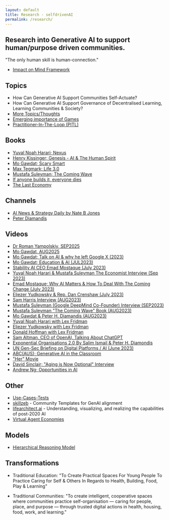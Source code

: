```yaml
---
layout: default
title: Research - selfdrivenAI
permalink: /research/
---
```


## Research into Generative AI to support human/purpose driven communities.

"The only human skill is human-connection."

- [Impact on Mind Framework](/impact-on-mind-framework/)

## Topics
- How Can Generative AI Support Communities Self-Actuate?
- How Can Generative AI Support Governance of Decentralised Learning, Learning Communities & Society?
- [More Topics/Thoughts](/thoughts/)
- [Emerging importance of Games](/games/)
- [Practitioner-In-The-Loop (PITL)](/research/practitioner-in-the-loop/)

## Books
- [Yuval Noah Harari; Nexus](https://www.ynharari.com/book/nexus/)
- [Henry Kissinger; Genesis - AI & The Human Spirit](https://www.hachettebookgroup.com/titles/henry-a-kissinger/genesis/9780316581295/)
- [Mo Gawdat; Scary Smart](https://www.mogawdat.com/scary-smart)
- [Max Tegmark; Life 3.0](https://en.wikipedia.org/wiki/Life_3.0)
- [Mustafa Suleyman; The Coming Wave](https://www.penguin.com.au/books/the-coming-wave-9781529923834)
- [If anyone builds it, everyone dies](https://ifanyonebuildsit.com)
- [The Last Economy](https://thelastecononmy.com)

## Channels
- [AI News & Strategy Daily by Nate B Jones](https://www.youtube.com/@NateBJones)
- [Peter Diamandis](https://www.youtube.com/@peterdiamandis)

## Videos
- [Dr Roman Yampolskiy, SEP2025](https://youtu.be/UclrVWafRAI)
- [Mo Gawdat, AUG2025](https://youtu.be/S9a1nLw70p0)
- [Mo Gawdat; Talk on AI & why he left Google X (2023)](https://youtu.be/bk-nQ7HF6k4)
- [Mo Gawdat; Education & AI (JUL2023)](https://youtu.be/C84SLJhhEpo)  
- [Stability AI CEO Emad Mostaque (July 2023)](https://youtu.be/zXd9ZwU8u5E)
- [Yuval Noah Harari & Mustafa Suleyman The Economist Interview (Sep 2023)](https://youtu.be/7JkPWHr7sTY?si=gwyxf6PLPZD-awJw)
- [Emad Mostaque; Why AI Matters & How To Deal With The Coming Change (July 2023)](https://www.youtube.com/watch?v=ciX_iFGyS0M)
- [Eliezer Yudkowsky & Rep. Dan Crenshaw (July 2023)](https://www.youtube.com/watch?v=uX9xkYDSPKA)
- [Sam Harris Interview (AUG2023)](https://youtu.be/GmlrEgLGozw)
- [Mustafa Suleyman (Google DeepMind Co-Founder) Interview (SEP2023)](https://www.youtube.com/watch?v=CTxnLsYHWuI)
- [Mustafa Suleyman "The Coming Wave" Book (AUG2023)](https://www.the-coming-wave.com)
- [Mo Gawdat & Peter H. Diamandis (AUG2023)](https://youtu.be/hY8upuGzQBg)
- [Yuval Noah Harari with Lex Fridman](https://youtu.be/Mde2q7GFCrw)
- [Eliezer Yudkowsky with Lex Fridman](https://youtu.be/AaTRHFaaPG8)
- [Donald Hoffman with Lex Fridman](https://youtu.be/reYdQYZ9Rj4)
- [Sam Altman, CEO of OpenAI, Talking About ChatGPT](https://www.youtube.com/watch?v=L_Guz73e6fw)
- [Exponential Organisations 2.0 By Salim Ismail & Peter H. Diamondis](https://openexo.com/book)
- [UN Gen-Sec Briefing on Digital Platforms / AI (June 2023)](https://www.youtube.com/watch?v=ktFF2dSH3oU)
- [ABC(AUS); Generative AI in the Classroom](https://www.youtube.com/watch?v=eCa-JCr0v9c)
- ["Her" Movie](https://www.imdb.com/title/tt1798709/)
- [David Sinclair; "Aging is Now Optional" Interview](https://youtu.be/Jk_GcwkfJGs?si=_W0ckiK71ZosuNrs)
- [Andrew Ng; Opportunities in AI](https://www.youtube.com/watch?v=5p248yoa3oE)

## Other
- [Use-Cases-Tests](https://github.com/selfdriven-foundation/selfdriven-ai/tree/main/research/use-case-tests)
- [skillzeb](https://skillseb.io) - Community Templates for GenAI alignment
- [lifearchitect.ai](https://lifearchitect.ai) - Understanding, visualizing, and realizing the capabilities of post-2020 AI
- [Virtual Agent Economies](https://arxiv.org/html/2509.10147v1)

## Models
- [Hierarchical Reasoning Model](https://github.com/sapientinc/HRM)

## Transformations
- Traditional Education: "To Create Practical Spaces For Young People To Practice Caring for Self & Others In Regards to Health, Building, Food, Play & Learning"

- Traditional Communities: "To create intelligent, cooperative spaces where communities practice self-organisation — caring for people, place, and purpose — through trusted digital actions in health, housing, food, work, and learning."
